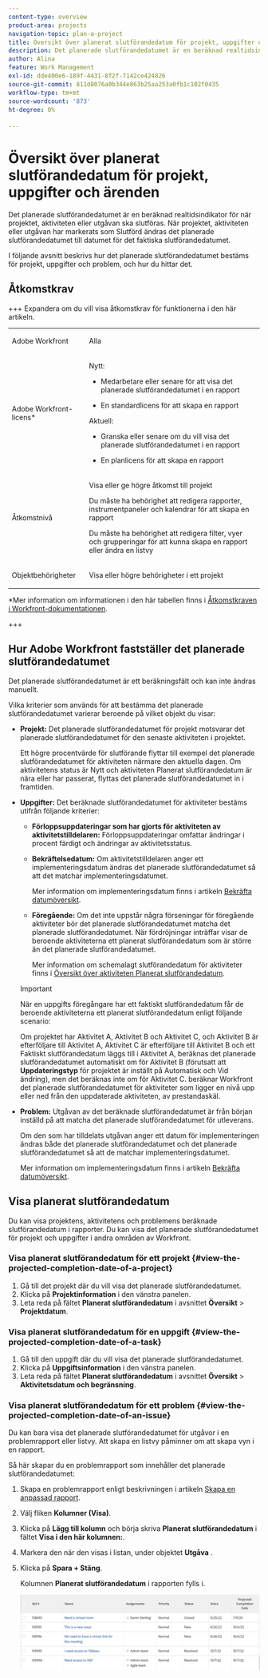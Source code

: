 ```yaml
---
content-type: overview
product-area: projects
navigation-topic: plan-a-project
title: Översikt över planerat slutförandedatum för projekt, uppgifter och ärenden
description: Det planerade slutförandedatumet är en beräknad realtidsindikator för när projektet, aktiviteten eller utgåvan ska slutföras. När projektet, aktiviteten eller utgåvan har markerats som Slutförd ändras det planerade slutförandedatumet till datumet för det faktiska slutförandedatumet.
author: Alina
feature: Work Management
exl-id: dde400e6-189f-4431-8f2f-7142ce424826
source-git-commit: 811d8076a0b344e863b25aa253a0fb1c102f0435
workflow-type: tm+mt
source-wordcount: '873'
ht-degree: 0%

---
```


# Översikt över planerat slutförandedatum för projekt, uppgifter och ärenden

<!-- Audited: 1/2024 -->

Det planerade slutförandedatumet är en beräknad realtidsindikator för när projektet, aktiviteten eller utgåvan ska slutföras. När projektet, aktiviteten eller utgåvan har markerats som Slutförd ändras det planerade slutförandedatumet till datumet för det faktiska slutförandedatumet.

I följande avsnitt beskrivs hur det planerade slutförandedatumet bestäms för projekt, uppgifter och problem, och hur du hittar det.

## Åtkomstkrav

+++ Expandera om du vill visa åtkomstkrav för funktionerna i den här artikeln.


<table style="table-layout:auto"> 
 <col> 
 <col> 
 <tbody> 
  <tr> 
   <td role="rowheader">Adobe Workfront</td> 
   <td> <p>Alla</p> </td> 
  </tr> 
  <tr> 
   <td role="rowheader">Adobe Workfront-licens*</td> 
   <td> 
   <p>Nytt: 
   <ul><li><p>Medarbetare eller senare för att visa det planerade slutförandedatumet i en rapport</p></li> <li><p>En standardlicens för att skapa en rapport</p></li> </ul>

<p>Aktuell: 
   <ul><li><p>Granska eller senare om du vill visa det planerade slutförandedatumet i en rapport</p></li> 
   <li><p>En planlicens för att skapa en rapport</p> </li></ul>
      </td> 
  </tr> 
  <tr> 
   <td role="rowheader">Åtkomstnivå</td> 
   <td> <p>Visa eller ge högre åtkomst till projekt</p> <p>Du måste ha behörighet att redigera rapporter, instrumentpaneler och kalendrar för att skapa en rapport</p> <p>Du måste ha behörighet att redigera filter, vyer och grupperingar för att kunna skapa en rapport eller ändra en listvy</p>  </td> 
  </tr> 
  <tr> 
   <td role="rowheader">Objektbehörigheter</td> 
   <td> <p>Visa eller högre behörigheter i ett projekt</p> </td> 
  </tr> 
 </tbody> 
</table>

*Mer information om informationen i den här tabellen finns i [Åtkomstkraven i Workfront-dokumentationen](/help/quicksilver/administration-and-setup/add-users/access-levels-and-object-permissions/access-level-requirements-in-documentation.md).

+++

## Hur Adobe Workfront fastställer det planerade slutförandedatumet

Det planerade slutförandedatumet är ett beräkningsfält och kan inte ändras manuellt.

Vilka kriterier som används för att bestämma det planerade slutförandedatumet varierar beroende på vilket objekt du visar:

* **Projekt:** Det planerade slutförandedatumet för projekt motsvarar det planerade slutförandedatumet för den senaste aktiviteten i projektet.

  Ett högre procentvärde för slutförande flyttar till exempel det planerade slutförandedatumet för aktiviteten närmare den aktuella dagen. Om aktivitetens status är Nytt och aktiviteten Planerat slutförandedatum är nära eller har passerat, flyttas det planerade slutförandedatumet in i framtiden.

* **Uppgifter:** Det beräknade slutförandedatumet för aktiviteter bestäms utifrån följande kriterier:

   * **Förloppsuppdateringar som har gjorts för aktiviteten av aktivitetstilldelaren:** Förloppsuppdateringar omfattar ändringar i procent färdigt och ändringar av aktivitetsstatus.
   * **Bekräftelsedatum:** Om aktivitetstilldelaren anger ett implementeringsdatum ändras det planerade slutförandedatumet så att det matchar implementeringsdatumet.

     Mer information om implementeringsdatum finns i artikeln [Bekräfta datumöversikt](../../../manage-work/projects/updating-work-in-a-project/overview-of-commit-dates.md).

   * **Föregående:** Om det inte uppstår några förseningar för föregående aktiviteter bör det planerade slutförandedatumet matcha det planerade slutförandedatumet. När fördröjningar inträffar visar de beroende aktiviteterna ett planerat slutförandedatum som är större än det planerade slutförandedatumet.

     Mer information om schemalagt slutförandedatum för aktiviteter finns i [Översikt över aktiviteten Planerat slutförandedatum](../../../manage-work/tasks/task-information/task-planned-completion-date.md).

  >[!IMPORTANT]
  >
  >När en uppgifts föregångare har ett faktiskt slutförandedatum får de beroende aktiviteterna ett planerat slutförandedatum enligt följande scenario:
  >
  >
  >Om projektet har Aktivitet A, Aktivitet B och Aktivitet C, och Aktivitet B är efterföljare till Aktivitet A, Aktivitet C är efterföljare till Aktivitet B och ett Faktiskt slutförandedatum läggs till i Aktivitet A, beräknas det planerade slutförandedatumet automatiskt om för Aktivitet B (förutsatt att **Uppdateringstyp** för projektet är inställt på Automatisk och Vid ändring), men det beräknas inte om för Aktivitet C. beräknar Workfront det planerade slutförandedatumet för aktiviteter som ligger en nivå upp eller ned från den uppdaterade aktiviteten, av prestandaskäl.

* **Problem:** Utgåvan av det beräknade slutförandedatumet är från början inställd på att matcha det planerade slutförandedatumet för utleverans.

  Om den som har tilldelats utgåvan anger ett datum för implementeringen ändras både det planerade slutförandedatumet och det planerade slutförandedatumet så att de matchar implementeringsdatumet.

  Mer information om implementeringsdatum finns i artikeln [Bekräfta datumöversikt](../../../manage-work/projects/updating-work-in-a-project/overview-of-commit-dates.md).

## Visa planerat slutförandedatum

Du kan visa projektens, aktivitetens och problemens beräknade slutförandedatum i rapporter. Du kan visa det planerade slutförandedatumet för projekt och uppgifter i andra områden av Workfront.

### Visa planerat slutförandedatum för ett projekt {#view-the-projected-completion-date-of-a-project}

1. Gå till det projekt där du vill visa det planerade slutförandedatumet.
1. Klicka på **Projektinformation** i den vänstra panelen.
1. Leta reda på fältet **Planerat slutförandedatum** i avsnittet **Översikt** > **Projektdatum**.

### Visa planerat slutförandedatum för en uppgift {#view-the-projected-completion-date-of-a-task}

1. Gå till den uppgift där du vill visa det planerade slutförandedatumet.
1. Klicka på **Uppgiftsinformation** i den vänstra panelen.
1. Leta reda på fältet **Planerat slutförandedatum** i avsnittet **Översikt** > **Aktivitetsdatum och begränsning**.

### Visa planerat slutförandedatum för ett problem {#view-the-projected-completion-date-of-an-issue}

Du kan bara visa det planerade slutförandedatumet för utgåvor i en problemrapport eller listvy. Att skapa en listvy påminner om att skapa vyn i en rapport.

Så här skapar du en problemrapport som innehåller det planerade slutförandedatumet:

1. Skapa en problemrapport enligt beskrivningen i artikeln [Skapa en anpassad rapport](../../../reports-and-dashboards/reports/creating-and-managing-reports/create-custom-report.md).
1. Välj fliken **Kolumner (Visa)**.
1. Klicka på **Lägg till kolumn** och börja skriva **Planerat slutförandedatum** i fältet **Visa i den här kolumnen:**.

1. Markera den när den visas i listan, under objektet **Utgåva** .
1. Klicka på **Spara + Stäng**.

   Kolumnen **Planerat slutförandedatum** i rapporten fylls i.

   ![](assets/issue-projected-completion-date-in-view-nwe-350x148.png)
